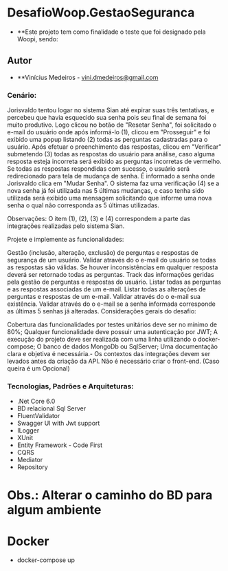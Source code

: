 # DesafioWoop.GestaoSeguranca
* **Este projeto tem como finalidade o teste que foi designado pela Woopi, sendo:

## Autor
* **Vinícius Medeiros - vini.dmedeiros@gmail.com

### Cenário:

Jorisvaldo tentou logar no sistema Sian até expirar suas três tentativas, e percebeu que havia esquecido sua senha pois seu final de semana foi muito produtivo. Logo clicou no botão de "Resetar Senha", foi solicitado o e-mail do usuário onde após informá-lo (1), clicou em "Prosseguir" e foi exibido uma popup listando (2) todas as perguntas cadastradas para o usuário. Após efetuar o preenchimento das respostas, clicou em "Verificar" submetendo (3) todas as respostas do usuário para análise, caso alguma resposta esteja incorreta será exibido as perguntas incorretas de vermelho. Se todas as respostas respondidas com sucesso, o usuário será redirecionado para tela de mudança de senha. É informado a senha onde Jorisvaldo clica em "Mudar Senha". O sistema faz uma verificação (4) se a nova senha já foi utilizada nas 5 últimas mudanças, e caso tenha sido utilizada será exibido uma mensagem solicitando que informe uma nova senha o qual não corresponda as 5 últimas utilizadas.

Observações: O item (1), (2), (3) e (4) correspondem a parte das integrações realizadas pelo sistema Sian.

Projete e implemente as funcionalidades:

Gestão (inclusão, alteração, exclusão) de perguntas e respostas de segurança de um usuário.
Validar através do o e-mail do usuário se todas as respostas são válidas. Se houver inconsistências em qualquer resposta deverá ser retornado todas as perguntas.
Track das informações geridas pela gestão de perguntas e respostas do usuário.
Listar todas as perguntas e as respostas associadas de um e-mail.
Listar todas as alterações de perguntas e respostas de um e-mail.
Validar através do o e-mail sua existência.
Validar através do o e-mail se a senha informada corresponde as últimas 5 senhas já alteradas.
Considerações gerais do desafio:

Cobertura das funcionalidades por testes unitários deve ser no mínimo de 80%;
Qualquer funcionalidade deve possuir uma autenticação por JWT;
A execução do projeto deve ser realizada com uma linha utilizando o docker-compose;
O banco de dados MongoDb ou SqlServer;
Uma documentação clara e objetiva é necessária.-
Os contextos das integrações devem ser levados antes da criação da API.
Não é necessário criar o front-end. (Caso queira é um Opcional)

### Tecnologias, Padrões e Arquiteturas:
* .Net Core 6.0
* BD relacional Sql Server
* FluentValidator
* Swagger UI with Jwt support
* ILogger
* XUnit
* Entity Framework - Code First
* CQRS
* Mediator
* Repository

# Obs.: Alterar o caminho do BD para algum ambiente

# Docker
  * docker-compose up

